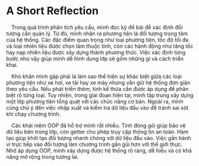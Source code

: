 # A Short Reflection
&emsp;Trong quá trình phân tích yêu cầu, mình đọc kỹ đề bài để xác định đối tượng cần quản lý. Từ đó, mình nhận ra phương tiện là đối tượng trọng tâm của hệ thống. Các đặc điểm quan trọng như loại phương tiện, tốc độ tối đa và loại nhiên liệu được chọn làm thuộc tính, còn các hành động như tăng tốc hay nạp nhiên liệu được xây dựng thành phương thức. Việc xác định từng bước như vậy giúp mình dễ hình dung lớp sẽ gồm những gì và cách triển khai.

&emsp;Khó khăn mình gặp phải là làm sao thể hiện sự khác biệt giữa các loại phương tiện như xe hơi, xe tải hay xe máy nhưng vẫn giữ hệ thống đơn giản theo yêu cầu. Nếu phát triển thêm, tính kế thừa cần được áp dụng để phân biệt rõ từng loại. Tuy nhiên, trong giai đoạn hiện tại, mình tập trung xây dựng một lớp phương tiện tổng quát với các chức năng cơ bản. Ngoài ra, mình cũng chú ý đến việc nhập xuất và kiểm tra dữ liệu đầu vào để tránh sai sót khi chạy chương trình.

&emsp;Các khái niệm OOP đã hỗ trợ mình rất nhiều. Tính đóng gói giúp bảo vệ dữ liệu bên trong lớp, còn getter cho phép truy cập thông tin an toàn. Hàm tạo giúp khởi tạo đối tượng nhanh chóng với dữ liệu đầu vào. Việc gắn hành vi trực tiếp vào đối tượng làm chương trình gần gũi hơn với thế giới thực. Nhờ áp dụng OOP, mình xây dựng được hệ thống rõ ràng, dễ hiểu và có khả năng mở rộng trong tương lai.

